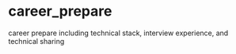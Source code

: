 # career_prepare
career prepare including technical stack, interview experience, and technical sharing
